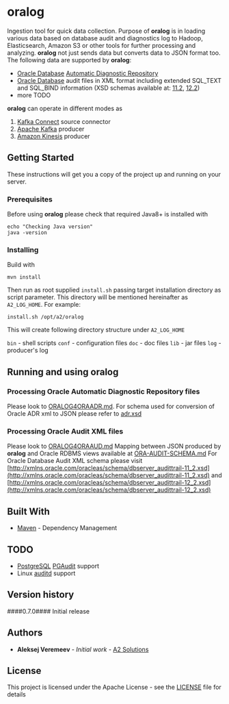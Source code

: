 # oralog

Ingestion tool for quick data collection. Purpose of **oralog** is in loading various data based on database audit and diagnostics log to Hadoop, Elasticsearch, Amazon S3 or other tools for further processing and analyzing. **oralog** not just sends data but converts data to JSON format too.
The following data are supported by **oralog**:
- [Oracle Database](https://www.oracle.com/database/index.html) [Automatic Diagnostic Repository](https://docs.oracle.com/en/database/oracle/oracle-database/12.2/admin/managing-diagnostic-data.html#GUID-8DEB1BE0-8FB9-4FB2-A19A-17CF6F5791C3)
- [Oracle Database](https://www.oracle.com/database/index.html) audit files in XML format including extended SQL\_TEXT and SQL\_BIND information (XSD schemas available at: [11.2](http://xmlns.oracle.com/oracleas/schema/dbserver_audittrail-11_2.xsd), [12.2](http://xmlns.oracle.com/oracleas/schema/dbserver_audittrail-12_2.xsd))
- more TODO

**oralog** can operate in different modes as
1. [Kafka Connect](https://docs.confluent.io/current/connect/index.html) source connector
2. [Apache Kafka](http://kafka.apache.org/) producer
3. [Amazon Kinesis](https://aws.amazon.com/kinesis/) producer


## Getting Started

These instructions will get you a copy of the project up and running on your server.

### Prerequisites

Before using **oralog** please check that required Java8+ is installed with

```
echo "Checking Java version"
java -version
```


### Installing

Build with

```
mvn install
```
Then run as root supplied `install.sh` passing target installation directory as script parameter. This directory will be mentioned hereinafter as `A2_LOG_HOME`.  For example:

```
install.sh /opt/a2/oralog
```
This will create following directory structure under `A2_LOG_HOME`

`bin` - shell scripts 
`conf` - configuration files
`doc` - doc files
`lib` - jar files
`log` - producer's log


## Running and using oralog 

### Processing Oracle Automatic Diagnostic Repository files
Please look to [ORALOG4ORAADR.md](doc/ORALOG4ORAADR.md).
For schema used for conversion of Oracle ADR xml to JSON please refer to [adr.xsd](doc/adr.xsd)

### Processing Oracle Audit XML files
Please look to [ORALOG4ORAAUD.md](doc/ORALOG4ORAAUD.md)
Mapping between JSON produced by **oralog** and Oracle RDBMS views available at [ORA-AUDIT-SCHEMA.md](doc/ORA-AUDIT-SCHEMA.md)
For Oracle Database Audit XML schema please visit [http://xmlns.oracle.com/oracleas/schema/dbserver_audittrail-11_2.xsd](http://xmlns.oracle.com/oracleas/schema/dbserver_audittrail-11_2.xsd) and [http://xmlns.oracle.com/oracleas/schema/dbserver_audittrail-12_2.xsd](http://xmlns.oracle.com/oracleas/schema/dbserver_audittrail-12_2.xsd)


## Built With

* [Maven](https://maven.apache.org/) - Dependency Management

## TODO
* [PostgreSQL](https://www.postgresql.org/) [PGAudit](https://www.pgaudit.org/) support
* Linux [auditd](http://man7.org/linux/man-pages/man8/auditd.8.html) support 

## Version history
####0.7.0####
Initial release


## Authors

* **Aleksej Veremeev** - *Initial work* - [A2 Solutions](http://a2-solutions.eu/)

## License

This project is licensed under the Apache License - see the [LICENSE](LICENSE) file for details

